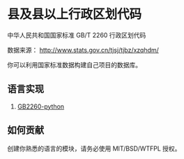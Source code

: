 # 县及县以上行政区划代码

中华人民共和国国家标准 GB/T 2260 行政区划代码

数据来源： <http://www.stats.gov.cn/tjsj/tjbz/xzqhdm/>

你可以利用国家标准数据构建自己项目的数据库。

## 语言实现

1. [GB2260-python](https://github.com/cn/GB2260-python)

## 如何贡献

创建你熟悉的语言的模块，请务必使用 MIT/BSD/WTFPL 授权。

